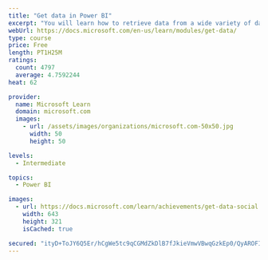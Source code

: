 ```yaml
---
title: "Get data in Power BI"
excerpt: "You will learn how to retrieve data from a wide variety of data sources, including Microsoft Excel, relational databases, and NoSQL data stores. You will also learn how to improve performance while retrieving data."
webUrl: https://docs.microsoft.com/en-us/learn/modules/get-data/
type: course
price: Free
length: PT1H25M
ratings:
  count: 4797
  average: 4.7592244
heat: 62

provider:
  name: Microsoft Learn
  domain: microsoft.com
  images:
    - url: /assets/images/organizations/microsoft.com-50x50.jpg
      width: 50
      height: 50

levels:
  - Intermediate

topics:
  - Power BI

images:
  - url: https://docs.microsoft.com/learn/achievements/get-data-social.png
    width: 643
    height: 321
    isCached: true

secured: "ityD+ToJY6Q5Er/hCgWe5tc9qCGMdZkDlB7fJkieVmwVBwqGzkEp0/QyAROFIb8m9ep7h7uh2l8cLaotpWVmX+D891Vth8xwM7VLA5aNP5Z1/lWVsh81v0D25PpA12hA5tTliwyIqpxUeUDsqrDML4taYjJoFH1lrslPuc6nS1TeGdbEfC8gmfFxcApSvpAbt1g3j6r3mwzEEoyViSFs7vHVMO+zS7oG148Szgqh1Ik4/2ZH8rAqTKPvoAp8mxS1/cy12gvYM77HWCGuAo9TihboI9eDKPN4yaP2gmMkI52uhFF5F60SH95Qvi8QQxETyF6BYeFIIoNBoreoLwxJrn5No1oUXvYbfKqLXXAshiieMGu69Ag9NwPypk/NMvTuumayYTR9IRtS4yrYwcRt0+Za48w/wG61VAfZ+HFQzws=;LIaCxU/h/NL5JSEc24aPXg=="
---
```


